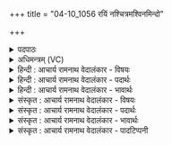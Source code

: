 +++
title = "04-10_1056 रयिं नश्चित्रमश्विनमिन्दो"

+++
<details><summary>पदपाठः</summary>

र꣣यि꣢म्। नः꣣। चित्र꣢म्। अ꣣श्वि꣡न꣢म्। इ꣡न्दो꣢꣯। वि꣣श्वा꣡यु꣢म्। वि꣣श्व꣢। आ꣣युम्। आ꣢। भ꣣र। अ꣡थ꣢꣯। नः꣣। व꣡स्य꣢꣯सः। कृ꣣धि। १०५६।
</details>

<details><summary>अधिमन्त्रम् (VC)</summary>

- पवमानः सोमः
- हिरण्यस्तूप आङ्गिरसः
- गायत्री
- षड्जः
</details>

<details><summary>हिन्दी : आचार्य रामनाथ वेदालंकार - विषयः</summary>

आगे पुनः परमात्मा और राजा का ही विषय कहा गया है।
</details>

<details><summary>हिन्दी : आचार्य रामनाथ वेदालंकार - पदार्थः</summary>

पदार्थान्वय -  हे (इन्दो) चन्द्रमा के समान आह्लाददायक परमैश्वर्यशालिन् जगदीश्वर वा राजन् ! आप (नः) हमारे लिए (चित्रम्) अद्भुत,चित्र-विचित्र (अश्विनम्) शीघ्रगामी, (विश्वायुम्) पूर्ण आयु देनेवाला अथवा सब मनुष्यों का हित करनेवाला (रयिम्) धन (आ भर) प्राप्त कराओ। (अथ) इस प्रकार (नः) हमें (वस्यसः) अतिशय ऐश्वर्यवान् (कृधि) करो ॥१०॥
</details>

<details><summary>हिन्दी : आचार्य रामनाथ वेदालंकार - भावार्थः</summary>

भावार्थ -  वही धन वास्तव में धन होता है,जिससे पूर्ण आयु और सब मनुष्यों का हित सिद्ध हो। जो विलास में लिप्त करके आयु को क्षय करनेवाला तथा दीनजनों से द्वेष करनेवाला धन होता है वह धन नहीं,किन्तु मौत होती है ॥१०॥
</details>

<details><summary>संस्कृत : आचार्य रामनाथ वेदालंकार - विषयः</summary>

अथ पुनरपि परमात्मनृपत्योरेव विषयं प्राह।
</details>

<details><summary>संस्कृत : आचार्य रामनाथ वेदालंकार - पदार्थः</summary>

पदार्थान्वय -  हे (इन्दो) चन्द्रवदाह्लादक परमैश्वर्यशालिन् जगदीश्वर नृपते वा ! त्वम् (नः) अस्मभ्यम् (चित्रम्) अद्भुतम्,चित्रविचित्रम्, (अश्विनम्) आशुगामिनम्, (विश्वायुम्) पूर्णायुष्करम् यद्वा विश्वजनहितकरम्।[आयुष् शब्दवदुकारान्तोऽप्यायुर्वाचक आयुशब्दोऽस्ति। ‘आयु’ इति मनुष्यनामसु च पठितम् निघं० २।३।] (रयिम्) धनम्(आ भर)आहर। (अथ) एवम् (नः) अस्मान्(वस्यसः)अतिशयेन वसुमतः (कृधि) कुरु ॥१०॥
</details>

<details><summary>संस्कृत : आचार्य रामनाथ वेदालंकार - भावार्थः</summary>

भावार्थ -  तदेव धनं वस्तुतो धनं भवति येन पूर्णमायुर्विश्वेषां मनुष्याणां हितं च साध्यते,यत्तु विलासे संलिप्यायुःक्षयकरं दीनजनविद्वेषकरं च तद्धनं धनं च किन्तु मृत्युरेव ॥१०॥
</details>

<details><summary>संस्कृत : आचार्य रामनाथ वेदालंकार - पादटिप्पनी</summary>

टिप्पनी -   १. ऋ० ९।४।१०।
</details>